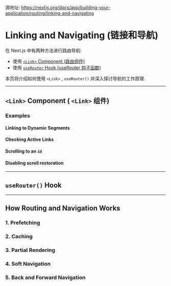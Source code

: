 源地址: https://nextjs.org/docs/app/building-your-application/routing/linking-and-navigating

# Linking and Navigating (链接和导航)

在 Next.js 中有两种方法进行路由导航:

- 使用 [`<Link>` Component (路由组件)](https://nextjs.org/docs/app/building-your-application/routing/linking-and-navigating#link-component)
- 使用 [`useRouter` Hook (useRouter 钩子函数)](https://nextjs.org/docs/app/building-your-application/routing/linking-and-navigating#userouter-hook)

本页将介绍如何使用 `<Link>` , `useRouter()` 并深入探讨导航的工作原理.

---

## `<Link>` Component ( `<Link>` 组件)

### Examples

#### Linking to Dynamic Segments

#### Checking Active Links

#### Scrolling to an `id`

#### Disabling scroll restoration

---

## `useRouter()` Hook

---

## How Routing and Navigation Works

### 1. Prefetching

### 2. Caching

### 3. Partial Rendering

### 4. Soft Navigation

### 5. Back and Forward Navigation
